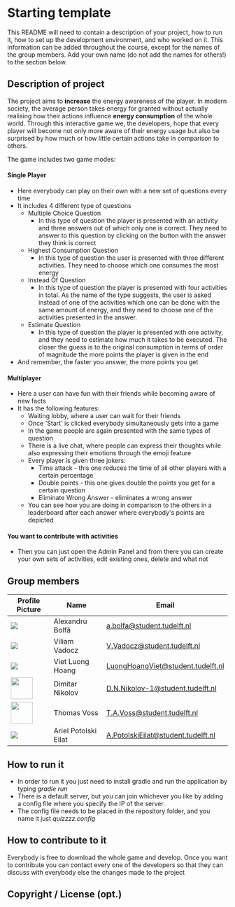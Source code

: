 # Starting template

This README will need to contain a description of your project, how to run it, how to set up the development environment, and who worked on it.
This information can be added throughout the course, except for the names of the group members.
Add your own name (do not add the names for others!) to the section below.

## Description of project
The project aims to **increase** the energy awareness of the player. In modern society, the average person takes energy for granted without
actually realising how their actions influence **energy consumption** of the whole world. Through this interactive game we, the developers, hope
that every player will become not only more aware of their energy usage but also be surprised by how much or how little certain actions take in comparison to others.

The game includes two game modes:
#### Single Player
- Here everybody can play on their own with a new set of questions every time
- It includes 4 different type of questions
  - Multiple Choice Question
    - In this type of question the player is presented with an activity and three answers out of which only one is correct. They need to answer to this question by clicking on the button with the answer they think is correct
  - Highest Consumption Question
    - In this type of question the user is presented with three different activities. They need to choose which one consumes the most energy
  - Instead Of Question
    - In this type of question the player is presented with four activities in total. As the name of the type suggests, the user is asked instead of one of the activities which one can be done with the same amount of energy, and they need to choose one of the activities presented in the answer.
  - Estimate Question
    - In this type of question the player is presented with one activity, and they need to estimate how much it takes to be executed. The closer the guess is to the original consumption in terms of order of magnitude the more points the player is given in the end
- And remember, the faster you answer, the more points you get

#### Multiplayer
- Here a user can have fun with their friends while becoming aware of new facts
- It has the following features:
  - Waiting lobby, where a user can wait for their friends
  - Once 'Start' is clicked everybody simultaneously gets into a game
  - In the game people are again presented with the same types of question
  - There is a live chat, where people can express their thoughts while also expressing their emotions through the emoji feature
  - Every player is given three jokers:
    - Time attack - this one reduces the time of all other players with a certain percentage
    - Double points - this one gives double the points you get for a certain question
    - Eliminate Wrong Answer - eliminates a wrong answer
  - You can see how you are doing in comparison to the others in a leaderboard after each answer where everybody's points are depicted


#### You want to contribute with activities
- Then you can just open the Admin Panel and from there you can create your own sets of activities, edit existing ones, delete and what not
## Group members

| Profile Picture | Name | Email |
|---|---|---|
|![](https://avatars.githubusercontent.com/u/94116300?s=50&u=6488ac63f9d718ba412d57bad9fae6e8d2acab03&v=4)| Alexandru Bolfă | a.bolfa@student.tudelft.nl |
| ![](https://secure.gravatar.com/avatar/8f7501b701af93c4e7824e68e9715f86?s=800&d=identicon&size=50) | Viliam Vadocz | V.Vadocz@student.tudelft.nl |
| ![](https://secure.gravatar.com/avatar/9b63b2c9dd280b1a84186b1ff80887bd?s=800&d=identicon&size=50) | Viet Luong Hoang | LuongHoangViet@student.tudelft.nl |
| <img src = "https://gitlab.ewi.tudelft.nl/uploads/-/system/user/avatar/4806/avatar.png" width = 50> | Dimitar Nikolov | D.N.Nikolov-1@student.tudelft.nl |
| <img src="https://gitlab.ewi.tudelft.nl/uploads/-/system/user/avatar/4176/avatar.png" width=50> | Thomas Voss | T.A.Voss@student.tudelft.nl |
| ![](https://secure.gravatar.com/avatar/f0b2194f76430570db81e04555645c62?s=800&d=identicon&size=50) | Ariel Potolski Eilat | A.PotolskiEilat@student.tudelft.nl |

## How to run it
- In order to run it you just need to install gradle and run the application by typing *gradle run*
- There is a default server, but you can join whichever you like by adding a config file where you specify the IP of the server.
- The config file needs to be placed in the repository folder, and you name it just *quizzzz.config*

## How to contribute to it
Everybody is free to download the whole game and develop. Once you want to contribute you can contact every one of the developers so that they can discuss with everybody else the changes made to the project

## Copyright / License (opt.)
